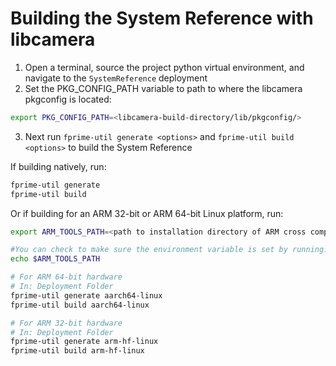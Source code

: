 # Building the System Reference with libcamera
1. Open a terminal, source the project python virtual environment, and navigate to the `SystemReference` deployment
2. Set the PKG_CONFIG_PATH variable to path to where the 
libcamera pkgconfig is located:
```bash
export PKG_CONFIG_PATH=<libcamera-build-directory/lib/pkgconfig/>
```
3. Next run `fprime-util generate <options>` and `fprime-util build <options>` to build the System Reference

If building natively, run:
```bash
fprime-util generate
fprime-util build
```

Or if building for an ARM 32-bit or ARM 64-bit Linux platform, run:

```bash
export ARM_TOOLS_PATH=<path to installation directory of ARM cross compilers>

#You can check to make sure the environment variable is set by running:
echo $ARM_TOOLS_PATH

# For ARM 64-bit hardware
# In: Deployment Folder
fprime-util generate aarch64-linux
fprime-util build aarch64-linux

# For ARM 32-bit hardware
# In: Deployment Folder
fprime-util generate arm-hf-linux
fprime-util build arm-hf-linux
 ```